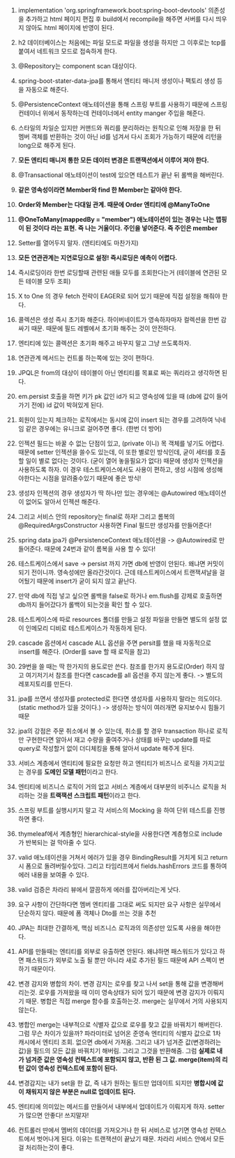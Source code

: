 01. implementation 'org.springframework.boot:spring-boot-devtools' 의존성을 추가하고 html 페이지 편집 후 build에서 recompile을 해주면 서버를 다시 띄우지 않아도 html 페이지에 반영이 된다.


02. h2 데이터베이스는 처음에는 파일 모드로 파일을 생성을 하지만 그 이후로는 tcp를 붙여서 네트워크 모드로 접속하게 한다.


03. @Repository는 component scan 대상이다.


04. spring-boot-stater-data-jpa를 통해서 엔티티 매니저 생성이나 팩토리 생성 등을 자동으로 해준다.


05. @PersistenceContext 애노테이션을 통해 스프링 부트를 사용하기 때문에 스프링 컨테이너 위에서 동작하는데 컨테이너에서 entity manger 주입을 해준다.


06. 스타일의 차일순 있지만 커맨드와 쿼리를 분리하라는 원칙으로 인해 저장을 한 뒤 멤버 객체를 반환하는 것이 아닌 id를 넘겨서 다시 조회가 가능하기 때문에 리턴을 long으로 해주게 된다.


07. **모든 엔티티 매니저 통한 모든 데이터 변경은 트랜잭션에서 이루어 져야 한다.**


08. @Transactional 애노테이션이 test에 있으면 테스트가 끝난 뒤 롤백을 해버린다.


09. **같은 영속성이라면 Member와 find 한 Member는 같아야 한다.**


10. **Order와 Member는 다대일 관계. 때문에 Order 엔티티에 @ManyToOne**


11. **@OneToMany(mappedBy = "member") 애노테이션이 있는 경우는 나는 맵핑이 된 것이다 라는 표현. 즉 나는 거울이다. 주인을 넣어준다. 즉 주인은 member**


12. Setter를 열어두지 말자. (엔티티에도 마찬가지)


13. **모든 연관관계는 지연로딩으로 설정! 즉시로딩은 예측이 어렵다.**


14. 즉시로딩이라 한번 로딩할때 관련된 애들 모두를 조회한다는거 (테이블에 연관된 모든 테이블 모두 조회)


15. X to One 의 경우 fetch 전략이 EAGER로 되어 있기 때문에 직접 설정을 해줘야 한다.


16. 콜렉션은 생성 즉시 초기화 해준다. 하이버네이트가 영속하자마자 컬렉션을 한번 감싸기 때문. 때문에 필드 레벨에서 초기화 해주는 것이 안전하다.


17. 엔티티에 있는 콜렉션은 초기화 해주고 바꾸지 말고 그냥 쓰도록하자.


18. 연관관계 메서드는 컨트롤 하는쪽에 있는 것이 편하다.


19. JPQL은 from의 대상이 테이블이 아닌 엔티티를 목표로 짜는 쿼리라고 생각하면 된다.


20. em.persist 호출을 하면 키가 pk 값인 id가 되고 영속성에 있을 때 (db에 값이 들어가기 전에) id 값이 박혀있게 된다.


21. 회원이 있는지 체크하는 로직에서는 동시에 값이 insert 되는 경우를 고려하여 닉네임 같은 경우에는 유니크로 걸어주면 좋다. (한번 더 방어)


22. 인젝션 필드는 바꿀 수 없는 단점이 있고, (private 이니) 목 객체를 넣기도 어렵다. 때문에 setter 인젝션을 쓸수도 있는데, 이 또한 별로인 방식인데, 굳이 세터를 호출 할 일이 별로 없다는 것이다. (굳이 열어 놓을필요가 없다) 때문에 생성자 인젝션을 사용하도록 하자. 이 경우 테스트케이스에서도 사용이 편하고, 생성 시점에 생성해야한다는 시점을 알려줄수있기 때문에 좋은 방식!


23. 생성자 인젝션의 경우 생성자가 딱 하나만 있는 경우에는 @Autowired 애노테이션이 없어도 알아서 인젝션 해준다.


24. 그리고 서비스 안의 repository는 final로 하자! 그리고 롬복의 @RequiredArgsConstructor 사용하면 Final 필드만 생성자를 만들어준다!


25. spring data jpa가 @PersistenceContext 애노테이션을 -> @Autowired로 만들어준다. 때문에 24번과 같이 롬복을 사용 할 수 있다!


26. 테스트케이스에서 save -> persist 까지 가면 db에 반영이 안된다. 왜냐면 커밋이 되기 전이니까. 영속성에만 올라간것이다. 근데 테스트케이스에서 트랜잭셔날을 걸어뒀기 때문에 insert가 굳이 되지 않고 끝난다.


27. 만약 db에 직접 넣고 싶으면 롤백을 false로 하거나 em.flush를 강제로 호출하면 db까지 들어갔다가 롤백이 되는것을 확인 할 수 있다.


28. 테스트케이스에 따로 resources 폴더를 만들고 설정 파일을 만들면 별도의 설정 없이 인메모리 디비로 테스트케이스가 작동하게 된다.


29. cascade 옵션에서 cascade ALL 옵션을 주면 persit를 했을 때 자동적으로 insert를 해준다. (Order를 save 할 때 로직을 참고)


30. 29번을 쓸 때는 딱 한가지의 용도로만 쓴다. 참조를 한가지 용도로(Order) 하지 않고 여기저기서 참조를 한다면 cascade를 all 옵션을 주지 않는게 좋다. -> 별도의 레포지토리를 만든다.


31. jpa를 쓰면서 생성자를 protected로 한다면 생성자를 사용하지 말라는 의도이다. (static method가 있을 것이다.) -> 생성하는 방식이 여러개면 유지보수시 힘들기 때문


32. jpa의 강점은 주문 취소에서 볼 수 있는데, 취소를 할 경우 transaction 하나로 로직만 구현한다면 알아서 재고 수량을 줄여주거나 상태를 바꾸는 update를 따로 query로 작성할거 없이 더디체킹을 통해 알아서 update 해주게 된다.


33. 서비스 계층에서 엔티티에 필요한 요청만 하고 엔티티가 비즈니스 로직을 가지고있는 경우를 **도메인 모델 패턴**이라고 한다.


34. 엔티티에 비즈니스 로직이 거의 없고 서비스 계층에서 대부분의 비주니스 로직을 처리하는 것을 **트랙잭션 스크립트 패턴**이라고 한다.


35. 스프링 부트를 실행시키지 말고 각 서비스의 Mocking 을 하여 단위 테스트를 진행하면 좋다.


36. thymeleaf에서 계층형인 hierarchical-style을 사용한다면 계층형으로 include가 반복되는 걸 막아줄 수 있다.


37. valid 애노테이션을 거쳐서 에러가 있을 경우 BindingResult를 거치게 되고 return 시 폼으로 돌려버릴수있다. 그리고 타임리프에서 fields.hashErrors 코드를 통하여 에러 내용을 보여줄 수 있다.


38. valid 검증은 차라리 뷰에서 깔끔하게 에러를 잡아버리는게 낫다.


39. 요구 사항이 간단하다면 멤버 엔티티를 그대로 써도 되지만 요구 사항은 실무에서 단순하지 않다. 때문에 폼 객체나 Dto를 쓰는 것을 추천


40. JPA는 최대한 간결하게, 핵심 비즈니스 로직과의 의존성만 있도록 사용을 해야한다.


41. API를 만들때는 엔티티를 외부로 유출하면 안된다. 왜냐하면 패스워드가 있다고 하면 패스워드가 외부로 노출 될 뿐만 아니라 새로 추가된 필드 때문에 API 스펙이 변하기 때문이다.


42. 변경 감지와 병합의 차이. 변경 감지는 로우를 찾고 나서 set을 통해 값을 변경해버리는것. 로우를 가져왔을 때 이미 영속상태가 되어 있기 때문에 변경 감지가 이뤄지기 때문. 병합은 직접 merge 함수를 호출하는것. merge는 실무에서 거의 사용되지 않는다.


43. 병합인 merge는 내부적으로 식별자 값으로 로우를 찾고 값을 바꿔치기 해버린다. 그럼 무슨 차이가 있을까? 파라미터로 넘어온 준영속 엔티티의 식별자 값으로 1차 캐시에서 엔티티 조회. 없으면 db에서 가져옴. 그리고 내가 넘겨준 값(변경하려는 값)을 필드의 모든 값을 바꿔치기 해버림. 그리고 그것을 반환해줌. 그럼 **실제로 내가 넘겨준 값은 영속성 컨텍스트에 포함되지 않고, 반환 된 그 값. merge(item)의 리턴 값이 영속성 컨텍스트에 포함이 된다.**


44. 변경감지는 내가 set을 한 값, 즉 내가 원하는 필드만 업데이트 되지만 **병합시에 값이 채워지지 않은 부분은 null로 업데이트 된다.**


45. 엔티티에 의미있는 메서드를 만들어서 내부에서 업데이트가 이뤄지게 하자. setter가 많으면 안좋다! 쓰지말자!


46. 컨트롤러 딴에서 멤버의 데이터를 가져오거나 한 뒤 서비스로 넘기면 영속성 컨텍스트에서 벗어나게 된다. 이유는 트랜잭션이 끝났기 때문. 차라리 서비스 안에서 모든걸 처리하는것이 좋다.


